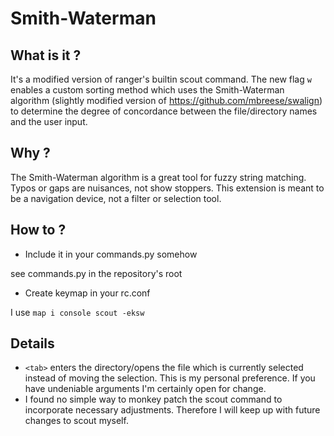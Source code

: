 # Smith-Waterman
## What is it ?

It's a modified version of ranger's builtin scout command. The new flag `w` enables a custom sorting method which uses the Smith-Waterman algorithm (slightly modified version of https://github.com/mbreese/swalign) to determine the degree of concordance between the file/directory names and the user input.

## Why ?

The Smith-Waterman algorithm is a great tool for fuzzy string matching. Typos or gaps are nuisances, not show stoppers. This extension is meant to be a navigation device, not a filter or selection tool.

## How to ?

- Include it in your commands.py somehow

see commands.py in the repository's root
- Create keymap in your rc.conf

I use `map i console scout -eksw`

## Details

- `<tab>` enters the directory/opens the file which is currently selected instead of moving the selection. This is my personal preference. If you have undeniable arguments I'm certainly open for change.
- I found no simple way to monkey patch the scout command to incorporate necessary adjustments. Therefore I will keep up with future changes to scout myself.
